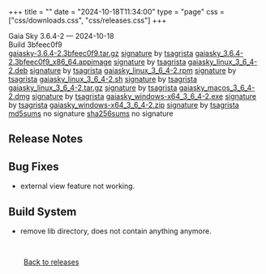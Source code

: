 +++
title = ""
date = "2024-10-18T11:34:00"
type = "page"
css = ["css/downloads.css", "css/releases.css"]
+++

<div class="download-container">
<div id="download-title">
<i class="fa-solid fa-tag"></i>
Gaia Sky <span class="downloads-version">3.6.4-2</span> — <i class="fa-solid fa-clock"></i>
<time class="downloads-releasedate" datetime="2024-10-18T11:34:00" title="Published: 2024-10-18T11:34:00">2024-10-18</time></div>
<div class="downloads-build">Build 3bfeec0f9</div>
<div class="download-section">
<a href="https://gaia.ari.uni-heidelberg.de/gaiasky/releases/3.6.4-2.3bfeec0f9/gaiasky-3.6.4-2.3bfeec0f9.tar.gz" class="download-button">gaiasky-3.6.4-2.3bfeec0f9.tar.gz</a>
<span class="signature">
<a href="https://gaia.ari.uni-heidelberg.de/gaiasky/releases/3.6.4-2.3bfeec0f9/gaiasky-3.6.4-2.3bfeec0f9.tar.gz.sig">signature</a>  by  <a href="https://keyserver.ubuntu.com/pks/lookup?search=0x448C2B189756743013D5F7C22FD2A59C1D734C1F&fingerprint=on&op=index">tsagrista</a>
</span>
<a href="https://gaia.ari.uni-heidelberg.de/gaiasky/releases/3.6.4-2.3bfeec0f9/gaiasky_3.6.4-2.3bfeec0f9_x86_64.appimage" class="download-button">gaiasky_3.6.4-2.3bfeec0f9_x86_64.appimage</a>
<span class="signature">
<a href="https://gaia.ari.uni-heidelberg.de/gaiasky/releases/3.6.4-2.3bfeec0f9/gaiasky_3.6.4-2.3bfeec0f9_x86_64.appimage.sig">signature</a>  by  <a href="https://keyserver.ubuntu.com/pks/lookup?search=0x448C2B189756743013D5F7C22FD2A59C1D734C1F&fingerprint=on&op=index">tsagrista</a>
</span>
<a href="https://gaia.ari.uni-heidelberg.de/gaiasky/releases/3.6.4-2.3bfeec0f9/gaiasky_linux_3_6_4-2.deb" class="download-button">gaiasky_linux_3_6_4-2.deb</a>
<span class="signature">
<a href="https://gaia.ari.uni-heidelberg.de/gaiasky/releases/3.6.4-2.3bfeec0f9/gaiasky_linux_3_6_4-2.deb.sig">signature</a>  by  <a href="https://keyserver.ubuntu.com/pks/lookup?search=0x448C2B189756743013D5F7C22FD2A59C1D734C1F&fingerprint=on&op=index">tsagrista</a>
</span>
<a href="https://gaia.ari.uni-heidelberg.de/gaiasky/releases/3.6.4-2.3bfeec0f9/gaiasky_linux_3_6_4-2.rpm" class="download-button">gaiasky_linux_3_6_4-2.rpm</a>
<span class="signature">
<a href="https://gaia.ari.uni-heidelberg.de/gaiasky/releases/3.6.4-2.3bfeec0f9/gaiasky_linux_3_6_4-2.rpm.sig">signature</a>  by  <a href="https://keyserver.ubuntu.com/pks/lookup?search=0x448C2B189756743013D5F7C22FD2A59C1D734C1F&fingerprint=on&op=index">tsagrista</a>
</span>
<a href="https://gaia.ari.uni-heidelberg.de/gaiasky/releases/3.6.4-2.3bfeec0f9/gaiasky_linux_3_6_4-2.sh" class="download-button">gaiasky_linux_3_6_4-2.sh</a>
<span class="signature">
<a href="https://gaia.ari.uni-heidelberg.de/gaiasky/releases/3.6.4-2.3bfeec0f9/gaiasky_linux_3_6_4-2.sh.sig">signature</a>  by  <a href="https://keyserver.ubuntu.com/pks/lookup?search=0x448C2B189756743013D5F7C22FD2A59C1D734C1F&fingerprint=on&op=index">tsagrista</a>
</span>
<a href="https://gaia.ari.uni-heidelberg.de/gaiasky/releases/3.6.4-2.3bfeec0f9/gaiasky_linux_3_6_4-2.tar.gz" class="download-button">gaiasky_linux_3_6_4-2.tar.gz</a>
<span class="signature">
<a href="https://gaia.ari.uni-heidelberg.de/gaiasky/releases/3.6.4-2.3bfeec0f9/gaiasky_linux_3_6_4-2.tar.gz.sig">signature</a>  by  <a href="https://keyserver.ubuntu.com/pks/lookup?search=0x448C2B189756743013D5F7C22FD2A59C1D734C1F&fingerprint=on&op=index">tsagrista</a>
</span>
<a href="https://gaia.ari.uni-heidelberg.de/gaiasky/releases/3.6.4-2.3bfeec0f9/gaiasky_macos_3_6_4-2.dmg" class="download-button">gaiasky_macos_3_6_4-2.dmg</a>
<span class="signature">
<a href="https://gaia.ari.uni-heidelberg.de/gaiasky/releases/3.6.4-2.3bfeec0f9/gaiasky_macos_3_6_4-2.dmg.sig">signature</a>  by  <a href="https://keyserver.ubuntu.com/pks/lookup?search=0x448C2B189756743013D5F7C22FD2A59C1D734C1F&fingerprint=on&op=index">tsagrista</a>
</span>
<a href="https://gaia.ari.uni-heidelberg.de/gaiasky/releases/3.6.4-2.3bfeec0f9/gaiasky_windows-x64_3_6_4-2.exe" class="download-button">gaiasky_windows-x64_3_6_4-2.exe</a>
<span class="signature">
<a href="https://gaia.ari.uni-heidelberg.de/gaiasky/releases/3.6.4-2.3bfeec0f9/gaiasky_windows-x64_3_6_4-2.exe.sig">signature</a>  by  <a href="https://keyserver.ubuntu.com/pks/lookup?search=0x448C2B189756743013D5F7C22FD2A59C1D734C1F&fingerprint=on&op=index">tsagrista</a>
</span>
<a href="https://gaia.ari.uni-heidelberg.de/gaiasky/releases/3.6.4-2.3bfeec0f9/gaiasky_windows-x64_3_6_4-2.zip" class="download-button">gaiasky_windows-x64_3_6_4-2.zip</a>
<span class="signature">
<a href="https://gaia.ari.uni-heidelberg.de/gaiasky/releases/3.6.4-2.3bfeec0f9/gaiasky_windows-x64_3_6_4-2.zip.sig">signature</a>  by  <a href="https://keyserver.ubuntu.com/pks/lookup?search=0x448C2B189756743013D5F7C22FD2A59C1D734C1F&fingerprint=on&op=index">tsagrista</a>
</span>
<a href="https://gaia.ari.uni-heidelberg.de/gaiasky/releases/3.6.4-2.3bfeec0f9/md5sums" class="download-button">md5sums</a>
<span class="signature">no signature</span>
<a href="https://gaia.ari.uni-heidelberg.de/gaiasky/releases/3.6.4-2.3bfeec0f9/sha256sums" class="download-button">sha256sums</a>
<span class="signature">no signature</span>
</div>
</div>

<section class="release-notes">

# Release Notes


## Bug Fixes
- external view feature not working.

## Build System
- remove lib directory, does not contain anything anymore.
</section>


<p class="center-text" style="padding: 30px;">
<i class="fa-solid fa-circle-arrow-left"></i> <a href="/downloads/releases">Back to releases</a>
</p>

